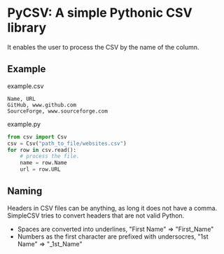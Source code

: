 PyCSV: A simple Pythonic CSV library
====================================

It enables the user to process the CSV by the name of the column.

Example
--------------------
example.csv

```
Name, URL
GitHub, www.github.com
SourceForge, www.sourceforge.com
```

example.py

```python
from csv import Csv
csv = Csv("path_to_file/websites.csv")
for row in csv.read():
    # process the file.
    name = row.Name
    url = row.URL
```

Naming
------
Headers in CSV files can be anything, as long it does not have a comma.
SimpleCSV tries to convert headers that are not valid Python.
* Spaces are converted into underlines, "First Name" => "First_Name"
* Numbers as the first character are prefixed with undersocres, "1st Name" => "_1st_Name"


